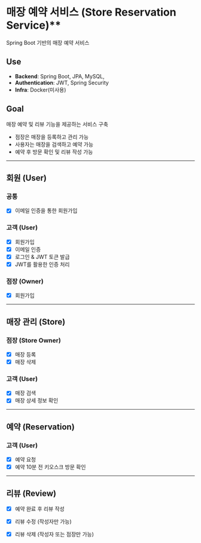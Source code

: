 # 매장 예약 서비스 (Store Reservation Service)**
Spring Boot 기반의 매장 예약 서비스

##  Use 
- **Backend**: Spring Boot, JPA, MySQL,
- **Authentication**: JWT, Spring Security  
- **Infra**: Docker(미사용)

##  Goal 
매장 예약 및 리뷰 기능을 제공하는 서비스 구축  
- 점장은 매장을 등록하고 관리 가능  
- 사용자는 매장을 검색하고 예약 가능  
- 예약 후 방문 확인 및 리뷰 작성 가능  

---

##  회원 (User)
### 공통
- [x] 이메일 인증을 통한 회원가입  

### 고객 (User)
- [x] 회원가입  
- [x] 이메일 인증  
- [x] 로그인 & JWT 토큰 발급  
- [x] JWT를 활용한 인증 처리   

### 점장 (Owner)
- [x] 회원가입  

---

##  매장 관리 (Store)
### 점장 (Store Owner)
- [x] 매장 등록   
- [x] 매장 삭제  

### 고객 (User)
- [x] 매장 검색  
- [x] 매장 상세 정보 확인  

---

##  예약 (Reservation)
### 고객 (User)
- [x] 예약 요청    
- [x] 예약 10분 전 키오스크 방문 확인 

---

##  리뷰 (Review)
- [x] 예약 완료 후 리뷰 작성  
- [x] 리뷰 수정  (작성자만 가능)
- [x] 리뷰 삭제 (작성자 또는 점장만 가능)  

